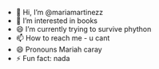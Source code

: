 - 👋 Hi, I’m @mariamartinezz
- 👀 I’m interested in books
- 😄 I’m currently trying to survive phython
- 📫 How to reach me - u cant
- 😄 Pronouns Mariah caray
- ⚡ Fun fact: nada

<!---
mariamartinezz/mariamartinezz is a ✨ special ✨ repository because its `README.md` (this file) appears on your GitHub profile.
You can click the Preview link to take a look at your changes.
--->

